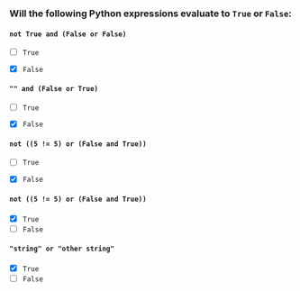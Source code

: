 ### Will the following Python expressions evaluate to `True` or `False`: 


#### `not True and (False or False)`
- [ ] `True`
- [x] `False`


#### `"" and (False or True)`
- [ ] `True`
- [x] `False`


#### `not ((5 != 5) or (False and True))`
- [ ] `True`
- [x] `False`


#### `not ((5 != 5) or (False and True))`
- [x] `True`
- [ ] `False`

#### `"string" or "other string"`
- [x] `True`
- [ ] `False`

